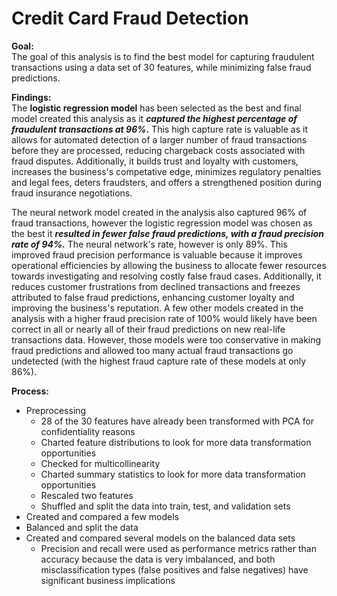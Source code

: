# Credit Card Fraud Detection

**Goal:**<br>
The goal of this analysis is to find the best model for capturing fraudulent transactions using a data set of 30 features, while minimizing false fraud predictions.


**Findings:**<br>
The **logistic regression model** has been selected as the best and final model created this analysis as it **_captured the highest percentage of fraudulent transactions at 96%_.** This high capture rate is valuable as it allows for automated detection of a larger number of fraud transactions before they are processed, reducing chargeback costs associated with fraud disputes. Additionally, it builds trust and loyalty with customers, increases the business's competative edge, minimizes regulatory penalties and legal fees, deters fraudsters, and offers a strengthened position during fraud insurance negotiations.  

The neural network model created in the analysis also captured 96% of fraud transactions, however the logistic regression model was chosen as the best it **_resulted in fewer false fraud predictions, with a  fraud precision rate of 94%._** The neural network's rate, however is only 89%. This improved fraud precision performance is valuable because it improves operational efficiencies by allowing the business to allocate fewer resources towards investigating and resolving costly false fraud cases. Additionally, it reduces customer frustrations from declined transactions and freezes attributed to false fraud predictions, enhancing customer loyalty and improving the business's reputation. A few other models created in the analysis with a higher fraud precision rate of 100% would likely have been correct in all or nearly all of their fraud predictions on new real-life transactions data. However, those models were too conservative in making fraud predictions and allowed too many actual fraud transactions go undetected (with the highest fraud capture rate of these models at only 86%). 

**Process:**<br>
* Preprocessing
  * 28 of the 30 features have already been transformed with PCA for confidentiality reasons
  * Charted feature distributions to look for more data transformation opportunities
  * Checked for multicollinearity 
  * Charted summary statistics to look for more data transformation opportunities
  * Rescaled two features
  * Shuffled and split the data into train, test, and validation sets
* Created and compared a few models
* Balanced and split the data
* Created and compared several models on the balanced data sets
  * Precision and recall were used as performance metrics rather than accuracy because the data is very imbalanced, and both misclassification types (false positives and false negatives) have significant business implications




